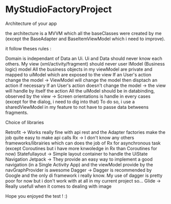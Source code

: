 # MyStudioFactoryProject

Architecture of your app

the architecture is a MVVM which all the baseClasses were created by me (except the BaseAdapter and BaseItemViewModel which i need to improve).

it follow theses rules :

Domain is independant of Data an Ui.
Ui and Data should never know each others.
My view (xml/activity/fragment) should never user IModel (Business logic) model
All the business objects in my viewModel are private and mapped to uiModel which are exposed to the view
If an User's action change the model -> ViewModel will change the model then disptach an action if necessary
If an User's action doesn't change the model -> the view will handle by itself the action
All the uiModel should be in databinding, observed by the view -> Screen orientations is handle in every cases (except for the dialog, i need to dig into that)
To do so, i use a sharedViewModel in my feature to not have to passe data betweens fragments.

Choice of libraries

Retrofit -> Works really fine with api rest and the Adapter factories make the job quite easy to make api calls
Rx -> I don't know any others frameworks/librairies which can does the job of Rx for asynchronous task (except Coroutines but i have more knwoledge in Rx than Coroutines for now)
Statefullayout -> Simple layout container to handle the UiState
Navigation Jetpack -> They provide an easy way to implement a good navigation (in a Single Activity App) and the viewModel provide by the navGraphProvider is awesome
Dagger -> Dagger is recommended by Google and the only di framework i really know. My use of dagger is pretty poor for now but i don't work with at all in my current project so...
Glide -> Really usefull when it comes to dealing with image

Hope you enjoyed the test ! :)

